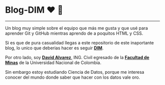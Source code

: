 # Blog-DIM  :heart: :blue_heart:
------------

Un blog muy simple sobre el equipo que más me gusta y que usé para aprender Git y GitHub mientras aprendo de a poquitos HTML y CSS.

Si es que de pura casualidad llegas a este repositorio de este inaportante blog, lo unico que deberias hacer es seguir [**DIM**](https://www.instagram.com/dimoficialcom/?hl=es).

Por otro lado, soy [**David Alvarez**](https://www.linkedin.com/in/david-alvarez-villada-7b6a1123a/), ING. Civil egresado de la [**Facultad de Minas**](https://minas.medellin.unal.edu.co/) de la Universidad Nacional de Colombia.

Sin embargo estoy estudiando Ciencia de Datos, porque me interesa conocer del mundo donde saber que hacer con los datos vale oro.
